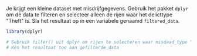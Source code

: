 Je krijgt een kleine dataset met misdrijfgegevens. Gebruik het pakket `dplyr` om de data te filteren en selecteer alleen de rijen waar het delicttype "Theft" is. Sla het resultaat op in een variabele genaamd `filtered_data`.

```R
library(dplyr)

# Gebruik filter() uit dplyr om rijen te selecteren waar misdaad_type "Diefstal" is
# Ken het resultaat toe aan gefilterde_data
```
